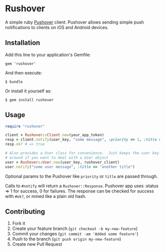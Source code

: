 # Rushover

A simple ruby [Pushover](https://pushover.net/) client.  Pushover allows
sending simple push notifications to clients on iOS and Android devices.

## Installation

Add this line to your application's Gemfile:

    gem 'rushover'

And then execute:

    $ bundle

Or install it yourself as:

    $ gem install rushover

## Usage

```ruby
require "rushover"

client = Rushover::Client.new(your_app_token)
resp = client.notify(user_key, "some message", :priority => 1, :title => "a title!")
resp.ok? # => true

# Also provides a User class for convenience.  Just keeps the user key
# around if you want to deal with a User object
user = Rushover::User.new(user_key, rushover_client)
user.notify("some user message", :title => "another title")
```

Optional params to the Pushover like `priority` or `title` are passed through.

Calls to `#notify` will return a `Rushover::Response`.  Pushover app uses
:status => 1 for success, 0 for failures. The response can be checked for
success with `#ok?`, or mined like a plain old hash.

## Contributing

1. Fork it
2. Create your feature branch (`git checkout -b my-new-feature`)
3. Commit your changes (`git commit -am 'Added some feature'`)
4. Push to the branch (`git push origin my-new-feature`)
5. Create new Pull Request
